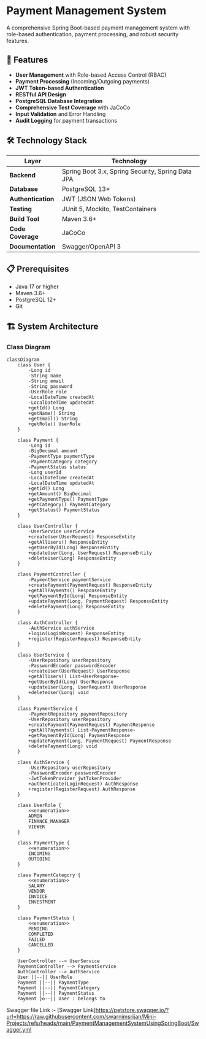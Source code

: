 # Payment Management System

A comprehensive Spring Boot-based payment management system with role-based authentication, payment processing, and robust security features.

## 🚀 Features

- **User Management** with Role-based Access Control (RBAC)
- **Payment Processing** (Incoming/Outgoing payments)
- **JWT Token-based Authentication**
- **RESTful API Design**
- **PostgreSQL Database Integration**
- **Comprehensive Test Coverage** with JaCoCo
- **Input Validation** and Error Handling
- **Audit Logging** for payment transactions

## 🛠️ Technology Stack

| Layer | Technology |
|-------|------------|
| **Backend** | Spring Boot 3.x, Spring Security, Spring Data JPA |
| **Database** | PostgreSQL 13+ |
| **Authentication** | JWT (JSON Web Tokens) |
| **Testing** | JUnit 5, Mockito, TestContainers |
| **Build Tool** | Maven 3.6+ |
| **Code Coverage** | JaCoCo |
| **Documentation** | Swagger/OpenAPI 3 |

## 📋 Prerequisites

- Java 17 or higher
- Maven 3.6+
- PostgreSQL 12+
- Git

## 🏗️ System Architecture

### Class Diagram

```mermaid
classDiagram
    class User {
        -Long id
        -String name
        -String email
        -String password
        -UserRole role
        -LocalDateTime createdAt
        -LocalDateTime updatedAt
        +getId() Long
        +getName() String
        +getEmail() String
        +getRole() UserRole
    }

    class Payment {
        -Long id
        -BigDecimal amount
        -PaymentType paymentType
        -PaymentCategory category
        -PaymentStatus status
        -Long userId
        -LocalDateTime createdAt
        -LocalDateTime updatedAt
        +getId() Long
        +getAmount() BigDecimal
        +getPaymentType() PaymentType
        +getCategory() PaymentCategory
        +getStatus() PaymentStatus
    }

    class UserController {
        -UserService userService
        +createUser(UserRequest) ResponseEntity
        +getAllUsers() ResponseEntity
        +getUserById(Long) ResponseEntity
        +updateUser(Long, UserRequest) ResponseEntity
        +deleteUser(Long) ResponseEntity
    }

    class PaymentController {
        -PaymentService paymentService
        +createPayment(PaymentRequest) ResponseEntity
        +getAllPayments() ResponseEntity
        +getPaymentById(Long) ResponseEntity
        +updatePayment(Long, PaymentRequest) ResponseEntity
        +deletePayment(Long) ResponseEntity
    }

    class AuthController {
        -AuthService authService
        +login(LoginRequest) ResponseEntity
        +register(RegisterRequest) ResponseEntity
    }

    class UserService {
        -UserRepository userRepository
        -PasswordEncoder passwordEncoder
        +createUser(UserRequest) UserResponse
        +getAllUsers() List~UserResponse~
        +getUserById(Long) UserResponse
        +updateUser(Long, UserRequest) UserResponse
        +deleteUser(Long) void
    }

    class PaymentService {
        -PaymentRepository paymentRepository
        -UserRepository userRepository
        +createPayment(PaymentRequest) PaymentResponse
        +getAllPayments() List~PaymentResponse~
        +getPaymentById(Long) PaymentResponse
        +updatePayment(Long, PaymentRequest) PaymentResponse
        +deletePayment(Long) void
    }

    class AuthService {
        -UserRepository userRepository
        -PasswordEncoder passwordEncoder
        -JwtTokenProvider jwtTokenProvider
        +authenticate(LoginRequest) AuthResponse
        +register(RegisterRequest) AuthResponse
    }

    class UserRole {
        <<enumeration>>
        ADMIN
        FINANCE_MANAGER
        VIEWER
    }

    class PaymentType {
        <<enumeration>>
        INCOMING
        OUTGOING
    }

    class PaymentCategory {
        <<enumeration>>
        SALARY
        VENDOR
        INVOICE
        INVESTMENT
    }

    class PaymentStatus {
        <<enumeration>>
        PENDING
        COMPLETED
        FAILED
        CANCELLED
    }

    UserController --> UserService
    PaymentController --> PaymentService
    AuthController --> AuthService
    User ||--|| UserRole
    Payment ||--|| PaymentType
    Payment ||--|| PaymentCategory
    Payment ||--|| PaymentStatus
    Payment }o--|| User : belongs to

```

Swagger file Link :- [Swagger Link]https://petstore.swagger.io/?url=https://raw.githubusercontent.com/swarnimsrijan/Mini-Projects/refs/heads/main/PaymentManagementSystemUsingSpringBoot/Swagger.yml
